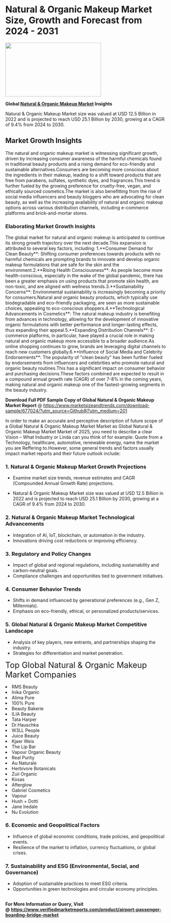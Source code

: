 <H1>Natural & Organic Makeup Market Size, Growth and Forecast from 2024 - 2031</H1><img class="aligncenter size-medium wp-image-584254" src="https://thirdeyenews.in/wp-content/uploads/2024/09/Global-Market-Research-300x168.jpeg" alt="" width="300" height="168" /><p><strong>Global&nbsp;<a href="https://www.marketsizeandtrends.com/download-sample/677024/?utm_source=Github8j?utm_medium=201">Natural & Organic Makeup Market</a> Insights</strong></p><p>Natural & Organic Makeup Market size was valued at USD 12.5 Billion in 2022 and is projected to reach USD 25.1 Billion by 2030, growing at a CAGR of 9.4% from 2024 to 2030.</p><p><h2>Market Growth Insights</h2> The natural and organic makeup market is witnessing significant growth, driven by increasing consumer awareness of the harmful chemicals found in traditional beauty products and a rising demand for eco-friendly and sustainable alternatives.Consumers are becoming more conscious about the ingredients in their makeup, leading to a shift toward products that are free from parabens, sulfates, synthetic dyes, and fragrances.This trend is further fueled by the growing preference for cruelty-free, vegan, and ethically sourced cosmetics.The market is also benefitting from the rise of social media influencers and beauty bloggers who are advocating for clean beauty, as well as the increasing availability of natural and organic makeup options across various distribution channels, including e-commerce platforms and brick-and-mortar stores. <h3>Elaborating Market Growth Insights</h3> The global market for natural and organic makeup is anticipated to continue its strong growth trajectory over the next decade.This expansion is attributed to several key factors, including: 1.**Consumer Demand for Clean Beauty**: Shifting consumer preferences towards products with no harmful chemicals are prompting brands to innovate and develop organic makeup formulations that are safe for the skin and the environment.2.**Rising Health Consciousness**: As people become more health-conscious, especially in the wake of the global pandemic, there has been a greater emphasis on using products that promote skin health, are non-toxic, and are aligned with wellness trends.3.**Sustainability Concerns**: Environmental sustainability is increasingly becoming a priority for consumers.Natural and organic beauty products, which typically use biodegradable and eco-friendly packaging, are seen as more sustainable choices, appealing to eco-conscious shoppers.4.**Technological Advancements in Cosmetics**: The natural makeup industry is benefiting from advances in technology, allowing for the development of innovative organic formulations with better performance and longer-lasting effects, thus expanding their appeal.5.**Expanding Distribution Channels**: E-commerce platforms, in particular, have played a crucial role in making natural and organic makeup more accessible to a broader audience.As online shopping continues to grow, brands are leveraging digital channels to reach new customers globally.6.**Influence of Social Media and Celebrity Endorsements**: The popularity of "clean beauty" has been further fueled by endorsements from influencers and celebrities who promote natural and organic beauty routines.This has a significant impact on consumer behavior and purchasing decisions.These factors combined are expected to result in a compound annual growth rate (CAGR) of over 7-8% in the coming years, making natural and organic makeup one of the fastest-growing segments in the beauty industry.</p><p><span class=""><strong>Download Full PDF Sample Copy of Global Natural & Organic Makeup Market Report</strong> @ <a href="https://www.marketsizeandtrends.com/download-sample/677024/?utm_source=Github8j?utm_medium=201" target="_blank">https://www.marketsizeandtrends.com/download-sample/677024/?utm_source=Github8j?utm_medium=201</a></span></p><p>In order to make an accurate and perceptive description of future scope of a Global&nbsp;Natural & Organic Makeup Market Market as Global&nbsp;Natural & Organic Makeup Market Market of 2025, you need to describe a clear Vision &ndash; What Industry or Linda can you think of for example: Quote from a Technology, healthcare, automotive, renewable energy, name the market you are Reffering to.However, some general trends and factors usually impact market reports and their future outlook include:</p><h3>1.&nbsp;<strong>Natural & Organic Makeup Market Growth Projections</strong></h3><ul><li>Examine market size trends, revenue estimates and CAGR (Compounded Annual Growth Rate) projections.</li><li><p>Natural & Organic Makeup Market size was valued at USD 12.5 Billion in 2022 and is projected to reach USD 25.1 Billion by 2030, growing at a CAGR of 9.4% from 2024 to 2030.</p></li></ul><h3>2.&nbsp;<strong>Natural & Organic Makeup Market Technological Advancements</strong></h3><ul><li>Integration of AI, IoT, blockchain, or automation in the industry.</li><li>Innovations driving cost reductions or improving efficiency.</li></ul><h3>3.&nbsp;<strong>Regulatory and Policy Changes</strong></h3><ul><li>Impact of global and regional regulations, including sustainability and carbon-neutral goals.</li><li>Compliance challenges and opportunities tied to government initiatives.</li></ul><h3>4.&nbsp;<strong>Consumer Behavior Trends</strong></h3><ul><li>Shifts in demand influenced by generational preferences (e.g., Gen Z, Millennials).</li><li>Emphasis on eco-friendly, ethical, or personalized products/services.</li></ul><h3>5.&nbsp;<strong>Global Natural & Organic Makeup Market Competitive Landscape</strong></h3><ul><li>Analysis of key players, new entrants, and partnerships shaping the industry.</li><li>Strategies for differentiation and market penetration.</li></ul><p data-pm-slice="1 1 []"><span style="color: inherit; font-family: inherit; font-size: 25px;">Top Global Natural & Organic Makeup Market Companies</span></p><div class="" data-test-id=""><p><li>RMS Beauty</li><li> Inika Organic</li><li> Alima Pure</li><li> 100% Pure</li><li> Beauty Bakerie</li><li> ILIA Beauty</li><li> Tata Harper</li><li> Dr.Hauschka</li><li> W3LL People</li><li> Juice Beauty</li><li> Kjaer Weis</li><li> The Lip Bar</li><li> Vapour Organic Beauty</li><li> Real Purity</li><li> Au Naturale</li><li> Herbivore Botanicals</li><li> Zuii Organic</li><li> Kosas</li><li> Afterglow</li><li> Gabriel Cosmetics</li><li> Vapour</li><li> Hush + Dotti</li><li> Jane Iredale</li><li> Nu Evolution</li></p></div><h3>6.&nbsp;<strong>Economic and Geopolitical Factors</strong></h3><ul><li>Influence of global economic conditions, trade policies, and geopolitical events.</li><li>Resilience of the market to inflation, currency fluctuations, or global crises.</li></ul><h3>7.&nbsp;<strong>Sustainability and ESG (Environmental, Social, and Governance)</strong></h3><ul><li>Adoption of sustainable practices to meet ESG criteria.</li><li>Opportunities in green technologies and circular economy principles.</li></ul><h2><strong style="font-size: 14px;">For More Information or Query, Visit @&nbsp;</strong><a style="background-color: #ffffff; font-size: 14px;" href="https://www.marketsizeandtrends.com/report/natural-and-organic-makeup-market/" target="_blank">https://www.verifiedmarketreports.com/product/airport-passenger-boarding-bridge-market</a></h2>